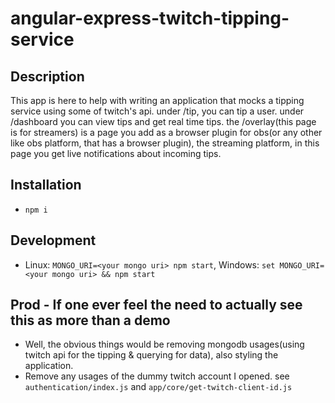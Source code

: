 # angular-express-twitch-tipping-service

## Description

This app is here to help with writing an application that mocks a tipping service using some of twitch's api. under /tip, you can tip a user. under /dashboard you can view tips and get real time tips. the /overlay(this page is for streamers) is a page you add as a browser plugin for obs(or any other like obs platform, that has a browser plugin), the streaming platform, in this page you get live notifications about incoming tips.

## Installation

* `npm i`

## Development
* Linux: `MONGO_URI=<your mongo uri> npm start`, Windows: `set MONGO_URI=<your mongo uri> && npm start`

## Prod - If one ever feel the need to actually see this as more than a demo
* Well, the obvious things would be removing mongodb usages(using twitch api for the tipping & querying for data), also styling the application.
* Remove any usages of the dummy twitch account I opened. see `authentication/index.js` and `app/core/get-twitch-client-id.js`




